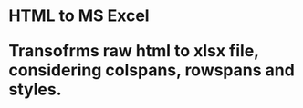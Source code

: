# HTML <table> to MS Excel

Transofrms raw html to xlsx file, considering colspans, rowspans and styles.
